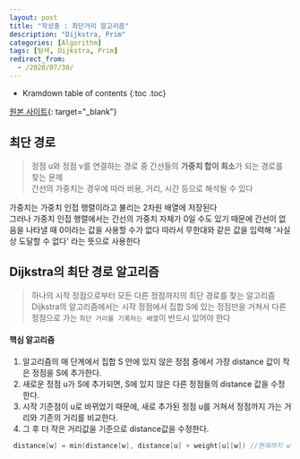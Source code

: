 ```yaml
---
layout: post
title: "작성중 : 최단거리 알고리즘"
description: "Dijkstra, Prim"
categories: [Algorithm]
tags: [탐색, Dijkstra, Prim]
redirect_from:
  - /2020/07/30/
---
```


* Kramdown table of contents
{:toc .toc}

[원본 사이트](https://mattlee.tistory.com/50){: target="_blank"}

## 최단 경로    
> 정점 u와 정점 v를 연결하는 경로 중 간선들의 **가중치 합이 최소**가 되는 경로를 찾는 문제     
> 간선의 가중치는 경우에 따라 비용, 거리, 시간 등으로 해석될 수 있다    
    
<span class="margin">가중치는 가중치 인접 행렬이라고 불리는 2차원 배열에 저장된다</span>   
<span class="margin">그러나 가중치 인접 행렬에서는 간선의 가중치 자체가 0일 수도 있기 때문에 간선이 없음을 나타낼 때 0이라는 값을 사용할 수가 없다</span> 
<span class="margin">따라서 무한대와 같은 값을 입력해 '사실상 도달할 수 없다' 라는 뜻으로 사용한다</span>


##  Dijkstra의 최단 경로 알고리즘

> 하나의 시작 정점으로부터 모든 다른 정점까지의 최단 경로를 찾는 알고리즘    
> Dijkstra의 알고리즘에서는 시작 정점에서 집합 S에 있는 정점만을 거쳐서 다른 정점으로 가는 `최단 거리를 기록하는 배열`이 반드시 있어야 한다

#### 핵심 알고리즘
1. <span class="nomargin">알고리즘의 매 단계에서 집합 S 안에 있지 않은 정점 중에서 가장 distance 값이 작은 정점을 S에 추가한다. </span>    
2. <span class="nomargin">새로운 정점 u가 S에 추가되면, S에 있지 않은 다른 정점들의 distance 값을 수정한다. </span>    
3. <span class="nomargin">시작 기준점이 u로 바뀌었기 때문에, 새로 추가된 정점 u를 거쳐서 정점까지 가는 거리와 기존의 거리를 비교한다.  </span>    
4. <span class="nomargin">그 후 더 작은 거리값을 기준으로 distance값을 수정한다.</span>    

~~~ c++
 distance[w] = min(distance[w], distance[u] + weight[u][w]) //현재까지 w에 도달하는 가장 짧은 거리, u에서 w까지 가는 가장 거리 중 최소치
~~~

